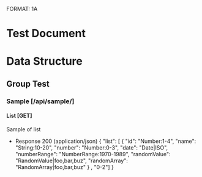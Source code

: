 FORMAT: 1A

# Test Document

# Data Structure

## Group Test

### Sample [/api/sample/]

#### List [GET]

Sample of list

- Response 200 (application/json)
  {
    "list": [
      {
        "id": "Number:1-4",
        "name": "String:10-20",
        "number": "Number:0-3",
        "date": "Date|ISO",
        "numberRange": "NumberRange:1970-1989",
        "randomValue": "RandomValue|foo,bar,buz",
        "randomArray": "RandomArray|foo,bar,buz"
      }
    , "0-2"]
  }
